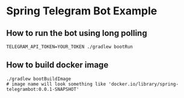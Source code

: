 # Spring Telegram Bot Example

## How to run the bot using long polling

```shell
TELEGRAM_API_TOKEN=YOUR_TOKEN ./gradlew bootRun
```

## How to build docker image

```shell
./gradlew bootBuildImage
# image name will look something like 'docker.io/library/spring-telegrambot:0.0.1-SNAPSHOT'
```